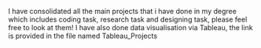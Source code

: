 I have consolidated all the main projects that i have done in my degree which includes coding task, research task and designing task, please feel free to look at them! I have also done data visualisation via Tableau, the link is provided in the file named Tableau_Projects
